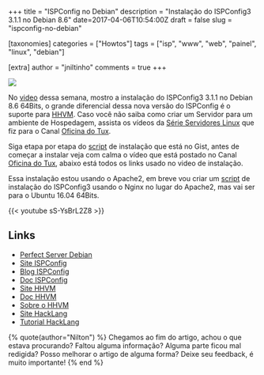 +++
title = "ISPConfig no Debian"
description = "Instalação do ISPConfig3 3.1.1 no Debian 8.6"
date=2017-04-06T10:54:00Z
draft = false
slug = "ispconfig-no-debian"

[taxonomies]
categories = ["Howtos"]
tags = ["isp", "www", "web", "painel", "linux", "debian"]

[extra]
author = "jniltinho"
comments = true
+++

[![](/images/ispconfig3_no_debian.jpg)](https://www.youtube.com/watch?v=sS-YsBrL2Z8)

No [video](https://www.youtube.com/watch?v=sS-YsBrL2Z8) dessa semana, mostro a instalação do ISPConfig3 3.1.1 no Debian 8.6 64Bits, o grande diferencial dessa nova versão do ISPConfig é o suporte para [HHVM](instalando-hhvm-no-ubuntu).
Caso você não saiba como criar um Servidor para um ambiente de Hospedagem, assista os vídeos da [Série Servidores Linux](https://www.youtube.com/playlist?list=PLYSrVFfLxqmKHf9ENdN6Hh6bv9bLPnjW9) que fiz para o Canal [Oficina do Tux](https://goo.gl/3xQopO).
<!-- more -->

Siga etapa por etapa do [script](https://gist.github.com/jniltinho/ff9bef16fbf8dc8ced3b34313d58e1ab) de instalação que está no Gist, antes de começar a instalar veja com calma o vídeo que está postado no Canal [Oficina do Tux](https://goo.gl/3xQopO), abaixo está todos os links usado no video de instalação.

Essa instalação estou usando o Apache2, em breve vou criar um [script](https://gist.github.com/jniltinho/dcacbfbccf6822795e6b) de instalação do ISPConfig3 usando o Nginx no lugar do Apache2, mas vai ser para o Ubuntu 16.04 64Bits.

{{< youtube sS-YsBrL2Z8 >}}

## Links

* [Perfect Server Debian](https://www.howtoforge.com/tutorial/perfect-server-debian-8-4-jessie-apache-bind-dovecot-ispconfig-3-1/)
* [Site ISPConfig](http://www.ispconfig.org/)
* [Blog ISPConfig](http://www.ispconfig.org/blog/)
* [Doc ISPConfig](http://www.ispconfig.org/documentation/)
* [Site HHVM](http://hhvm.com/)
* [Doc HHVM](https://docs.hhvm.com/hhvm/installation/introduction)
* [Sobre o HHVM](https://pt.wikipedia.org/wiki/HipHop_Virtual_Machine)
* [Site HackLang](http://hacklang.org/)
* [Tutorial HackLang](http://hacklang.org/tutorial.html)

{% quote(author="Nilton") %}
Chegamos ao fim do artigo, achou o que estava procurando?
Faltou alguma informação?
Alguma parte ficou mal redigida?
Posso melhorar o artigo de alguma forma? Deixe seu feedback, é muito importante!
{% end %}